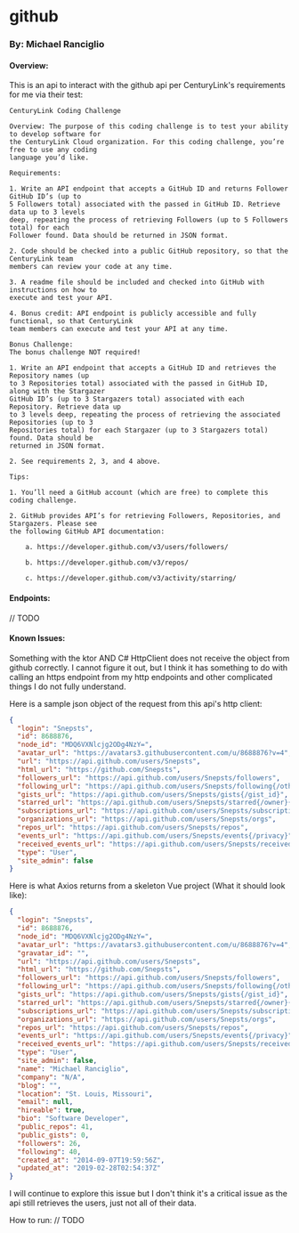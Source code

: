 # github
### By: Michael Ranciglio
#### Overview:
This is an api to interact with the github api per CenturyLink's requirements for me via their test:

```
CenturyLink Coding Challenge

Overview: The purpose of this coding challenge is to test your ability to develop software for
the CenturyLink Cloud organization. For this coding challenge, you’re free to use any coding
language you’d like.

Requirements:

1. Write an API endpoint that accepts a GitHub ID and returns Follower GitHub ID’s (up to
5 Followers total) associated with the passed in GitHub ID. Retrieve data up to 3 levels
deep, repeating the process of retrieving Followers (up to 5 Followers total) for each
Follower found. Data should be returned in JSON format.

2. Code should be checked into a public GitHub repository, so that the CenturyLink team
members can review your code at any time.

3. A readme file should be included and checked into GitHub with instructions on how to
execute and test your API.

4. Bonus credit: API endpoint is publicly accessible and fully functional, so that CenturyLink
team members can execute and test your API at any time.

Bonus Challenge:
The bonus challenge NOT required!

1. Write an API endpoint that accepts a GitHub ID and retrieves the Repository names (up
to 3 Repositories total) associated with the passed in GitHub ID, along with the Stargazer
GitHub ID’s (up to 3 Stargazers total) associated with each Repository. Retrieve data up
to 3 levels deep, repeating the process of retrieving the associated Repositories (up to 3
Repositories total) for each Stargazer (up to 3 Stargazers total) found. Data should be
returned in JSON format.

2. See requirements 2, 3, and 4 above.

Tips:

1. You’ll need a GitHub account (which are free) to complete this coding challenge.

2. GitHub provides API’s for retrieving Followers, Repositories, and Stargazers. Please see
the following GitHub API documentation:

    a. https://developer.github.com/v3/users/followers/
    
    b. https://developer.github.com/v3/repos/
    
    c. https://developer.github.com/v3/activity/starring/
```

#### Endpoints:
// TODO

#### Known Issues:
Something with the ktor AND C# HttpClient does not receive the object from github correctly. I cannot figure it out, but I think it has something to do with calling an https endpoint from my http endpoints and other complicated things I do not fully understand.

Here is a sample json object of the request from this api's http client:

```json
{
  "login": "Snepsts",
  "id": 8688876,
  "node_id": "MDQ6VXNlcjg2ODg4NzY=",
  "avatar_url": "https://avatars3.githubusercontent.com/u/8688876?v=4",
  "url": "https://api.github.com/users/Snepsts",
  "html_url": "https://github.com/Snepsts",
  "followers_url": "https://api.github.com/users/Snepsts/followers",
  "following_url": "https://api.github.com/users/Snepsts/following{/other_user}",
  "gists_url": "https://api.github.com/users/Snepsts/gists{/gist_id}",
  "starred_url": "https://api.github.com/users/Snepsts/starred{/owner}{/repo}",
  "subscriptions_url": "https://api.github.com/users/Snepsts/subscriptions",
  "organizations_url": "https://api.github.com/users/Snepsts/orgs",
  "repos_url": "https://api.github.com/users/Snepsts/repos",
  "events_url": "https://api.github.com/users/Snepsts/events{/privacy}",
  "received_events_url": "https://api.github.com/users/Snepsts/received_events",
  "type": "User",
  "site_admin": false
}
```

Here is what Axios returns from a skeleton Vue project (What it should look like):
```json
{
  "login": "Snepsts",
  "id": 8688876,
  "node_id": "MDQ6VXNlcjg2ODg4NzY=",
  "avatar_url": "https://avatars3.githubusercontent.com/u/8688876?v=4",
  "gravatar_id": "",
  "url": "https://api.github.com/users/Snepsts",
  "html_url": "https://github.com/Snepsts",
  "followers_url": "https://api.github.com/users/Snepsts/followers",
  "following_url": "https://api.github.com/users/Snepsts/following{/other_user}",
  "gists_url": "https://api.github.com/users/Snepsts/gists{/gist_id}",
  "starred_url": "https://api.github.com/users/Snepsts/starred{/owner}{/repo}",
  "subscriptions_url": "https://api.github.com/users/Snepsts/subscriptions",
  "organizations_url": "https://api.github.com/users/Snepsts/orgs",
  "repos_url": "https://api.github.com/users/Snepsts/repos",
  "events_url": "https://api.github.com/users/Snepsts/events{/privacy}",
  "received_events_url": "https://api.github.com/users/Snepsts/received_events",
  "type": "User",
  "site_admin": false,
  "name": "Michael Ranciglio",
  "company": "N/A",
  "blog": "",
  "location": "St. Louis, Missouri",
  "email": null,
  "hireable": true,
  "bio": "Software Developer",
  "public_repos": 41,
  "public_gists": 0,
  "followers": 26,
  "following": 40,
  "created_at": "2014-09-07T19:59:56Z",
  "updated_at": "2019-02-28T02:54:37Z"
}
```

I will continue to explore this issue but I don't think it's a critical issue as the api still retrieves the users, just not all of their data.

How to run:
// TODO
